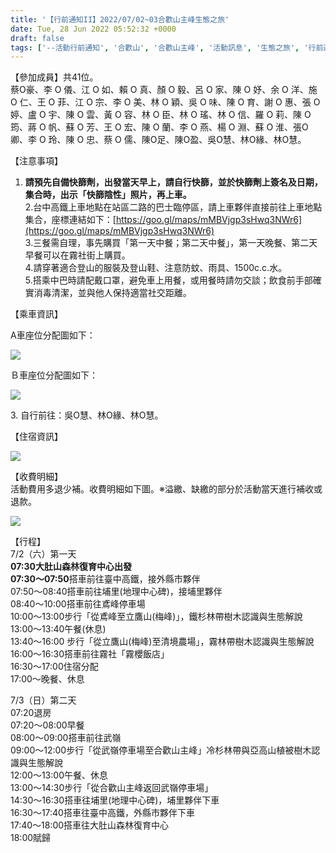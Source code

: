 ```yaml
---
title: '【行前通知II】2022/07/02~03合歡山主峰生態之旅'
date: Tue, 28 Jun 2022 05:52:32 +0000
draft: false
tags: ['--活動行前通知', '合歡山', '合歡山主峰', '活動訊息', '生態之旅', '行前通知']
---
```


【參加成員】共41位。  
蔡O豪、李 O 儀、江 O 如、賴 O 真、顏 O 毅、呂 O 家、陳 O 妤、余 O 洋、施 O 仁、王 O 菲、江 O 宗、李 O 美、林 O 穎、吳 O 味、陳 O 育、謝 O 惠、張 O 婷、盧 O 宇、陳 O 雲、黃 O 容、林 O 臣、林 O 瑤、林 O 信、羅 O 莉、陳 O 筠、蔣 O 帆、蘇 O 芳、王 O 宏、陳 O 蘭、李 O 燕、楊 O 淵、蘇 O 淮、張O卿、李 O 玲、陳 O 忠、蔡 O 儒、陳O足、陳O盈、吳O慧、林O緣、林O慧。

【注意事項】

1.  **請預先自備快篩劑，出發當天早上，請自行快篩，並於快篩劑上簽名及日期，集合時，出示「快篩陰性」照片，再上車。**  
    2.台中高鐵上車地點在站區二路的巴士臨停區，請上車夥伴直接前往上車地點集合，座標連結如下：[https://goo.gl/maps/mMBVjgp3sHwq3NWr6](https://goo.gl/maps/mMBVjgp3sHwq3NWr6)  
    3.三餐需自理，事先購買「第一天中餐；第二天中餐」，第一天晚餐、第二天早餐可以在霧社街上購買。  
    4.請穿著適合登山的服裝及登山鞋、注意防蚊、雨具、1500c.c.水。  
    5.搭乘中巴時請配戴口罩，避免車上用餐，或用餐時請勿交談；飲食前手部確實消毒清潔，並與他人保持適當社交距離。  
    

【乘車資訊】

  
A車座位分配圖如下：

![](https://www.reforestation.tw/wp-content/uploads/2022/06/座位分配圖，A車-2.jpg)

  
  

Ｂ車座位分配圖如下：

![](https://www.reforestation.tw/wp-content/uploads/2022/06/座位分配圖，B車-1.jpg)

3\. 自行前往：吳O慧、林O緣、林O慧。

【住宿資訊】

![](https://www.reforestation.tw/wp-content/uploads/2022/06/住宿安排_0626.jpg)

【收費明細】  
活動費用多退少補。收費明細如下圖。※溢繳、缺繳的部分於活動當天進行補收或退款。

![](https://www.reforestation.tw/wp-content/uploads/2022/06/收費狀況_0628-1.jpg)

【行程】  
7/2（六）第一天  
**07:30大肚山森林復育中心出發  
07:30～07:50**搭車前往臺中高鐵，接外縣市夥伴  
07:50～08:40搭車前往埔里(地理中心碑)，接埔里夥伴  
08:40～10:00搭車前往鳶峰停車場  
10:00～13:00步行「從鳶峰至立鷹山(梅峰)」，鐵杉林帶樹木認識與生態解說  
13:00～13:40午餐(休息)  
13:40～16:00 步行「從立鷹山(梅峰)至清境農場」，霧林帶樹木認識與生態解說  
16:00～16:30搭車前往霧社「霧櫻飯店」  
16:30～17:00住宿分配  
17:00～晚餐、休息

7/3（日）第二天  
07:20退房  
07:20～08:00早餐  
08:00～09:00搭車前往武嶺  
09:00～12:00步行「從武嶺停車場至合歡山主峰」冷杉林帶與亞高山植被樹木認識與生態解說  
12:00～13:00午餐、休息  
13:00～14:30步行「從合歡山主峰返回武嶺停車場」  
14:30～16:30搭車往埔里(地理中心碑)，埔里夥伴下車  
16:30～17:40搭車往臺中高鐵，外縣市夥伴下車  
17:40～18:00搭車往大肚山森林復育中心  
18:00賦歸
